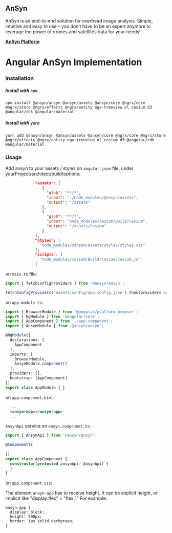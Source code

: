 ## AnSyn

AnSyn is an end-to-end solution for overhead image analysis.
Simple, intuitive and easy to use – you don’t have to be an expert anymore to
leverage the power of drones and satellites data for your needs!

**[AnSyn Platform](http://platform.ansyn.io)**

# Angular AnSyn Implementation

### Installation

##### Install with `npm`
```shell
npm install @ansyn/ansyn @ansyn/assets @ansyn/core @ngrx/core @ngrx/store @ngrx/effects @ngrx/entity ngx-treeview ol cesium d3 @angular/cdk @angular/material
```

##### Install with `yarn`
```shell
yarn add @ansyn/ansyn @ansyn/assets @ansyn/core @ngrx/core @ngrx/store @ngrx/effects @ngrx/entity ngx-treeview ol cesium d3 @angular/cdk @angular/material
```

### Usage
Add ansyn to your assets / styles on `angular.json` file,  under yourProject/architect/build/options:

```json
             "assets": [
                {
                  "glob": "**/*",
                  "input": "./node_modules/@ansyn/assets",
                  "output": "/assets"
                },
                {
                  "glob": "**/*",
                  "input": "node_modules/cesium/Build/Cesium",
                  "output": "/assets/Cesium"
                }
             ],
             "styles": [
               "node_modules/@ansyn/assets/styles/styles.css"
             ],
             "scripts": [
               "node_modules/cesium/Build/Cesium/Cesium.js"
             ]
```

on `main.ts` file:

```typescript
import { fetchConfigProviders } from '@ansyn/ansyn';

fetchConfigProviders('assets/config/app.config.json').then(providers =>  platformBrowserDynamic(providers).bootstrapModule(AppModule).catch(err => console.log(err)));
```

on `app.module.ts`:
```typescript
import { BrowserModule } from '@angular/platform-browser';
import { NgModule } from '@angular/core';
import { AppComponent } from './app.component';
import { AnsynModule } from '@ansyn/ansyn';

@NgModule({
  declarations: [
    AppComponent
  ],
  imports: [
    BrowserModule,
    AnsynModule.component()
  ],
  providers: [],
  bootstrap: [AppComponent]
})
export class AppModule { }
```

on `app.component.html`:

```html
  ...
  <ansyn-app></ansyn-app>
  ...
```
`AnsynApi` service on `ansyn.component.ts`:
```typescript
import { AnsynApi } from '@ansyn/ansyn';

@Component({
...
})
export class AppComponent {
  constructor(protected ansynApi: AnsynApi) {
  }
}
```

on `app.component.css`:

The element `ansyn-app` has to receive height. It can be explicit height, or implicit like "display:flex" + "flex:1"
For example:

```
ansyn-app {
  display: block;
  height: 500px;
  border: 1px solid darkgreen;
}
```

